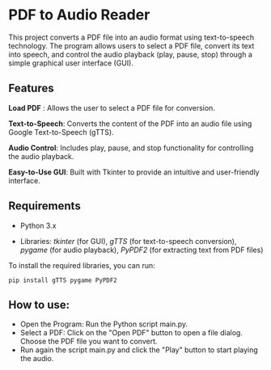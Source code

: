 # PDF to Audio Reader
This project converts a PDF file into an audio format using text-to-speech technology. 
The program allows users to select a PDF file, convert its text into speech, and control the audio playback (play, pause, stop) through a simple graphical user interface (GUI).

## Features
**Load PDF** : Allows the user to select a PDF file for conversion.

**Text-to-Speech**: Converts the content of the PDF into an audio file using Google Text-to-Speech (gTTS).

**Audio Control**: Includes play, pause, and stop functionality for controlling the audio playback.

**Easy-to-Use GUI**: Built with Tkinter to provide an intuitive and user-friendly interface.

## Requirements
- Python 3.x

- Libraries:
*tkinter* (for GUI),
*gTTS* (for text-to-speech conversion),
*pygame* (for audio playback),
*PyPDF2* (for extracting text from PDF files)

To install the required libraries, you can run:

    pip install gTTS pygame PyPDF2

## How to use:
- Open the Program: Run the Python script main.py.
- Select a PDF: Click on the "Open PDF" button to open a file dialog. Choose the PDF file you want to convert.
- Run again the script main.py and click the "Play" button to start playing the audio.
